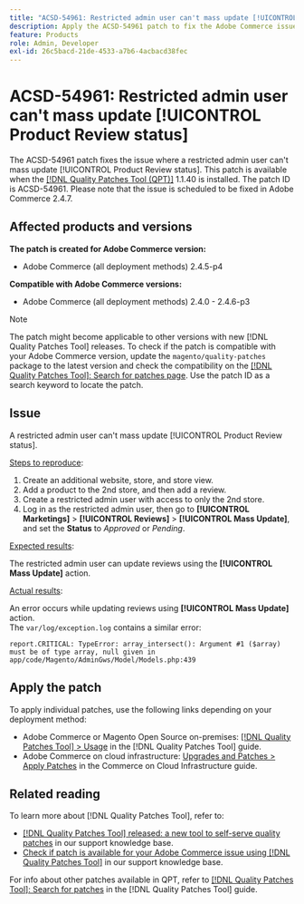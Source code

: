 ```yaml
---
title: "ACSD-54961: Restricted admin user can't mass update [!UICONTROL Product Review status]"
description: Apply the ACSD-54961 patch to fix the Adobe Commerce issue where a restricted admin user can't mass update Product Review status.
feature: Products
role: Admin, Developer
exl-id: 26c5bacd-21de-4533-a7b6-4acbacd38fec
---
```

# ACSD-54961: Restricted admin user can't mass update [!UICONTROL Product Review status]

The ACSD-54961 patch fixes the issue where a restricted admin user can't mass update [!UICONTROL Product Review status]. This patch is available when the [[!DNL Quality Patches Tool (QPT)]](/help/announcements/adobe-commerce-announcements/magento-quality-patches-released-new-tool-to-self-serve-quality-patches.md) 1.1.40 is installed. The patch ID is ACSD-54961. Please note that the issue is scheduled to be fixed in Adobe Commerce 2.4.7.

## Affected products and versions

**The patch is created for Adobe Commerce version:**

* Adobe Commerce (all deployment methods) 2.4.5-p4

**Compatible with Adobe Commerce versions:**

* Adobe Commerce (all deployment methods) 2.4.0 - 2.4.6-p3

>[!NOTE]
>
>The patch might become applicable to other versions with new [!DNL Quality Patches Tool] releases. To check if the patch is compatible with your Adobe Commerce version, update the `magento/quality-patches` package to the latest version and check the compatibility on the [[!DNL Quality Patches Tool]: Search for patches page](https://experienceleague.adobe.com/tools/commerce-quality-patches/index.html). Use the patch ID as a search keyword to locate the patch.

## Issue

A restricted admin user can't mass update [!UICONTROL Product Review status].

<u>Steps to reproduce</u>:

1. Create an additional website, store, and store view.
1. Add a product to the 2nd store, and then add a review.
1. Create a restricted admin user with access to only the 2nd store.
1. Log in as the restricted admin user, then go to **[!UICONTROL  Marketings]** > **[!UICONTROL Reviews]** > **[!UICONTROL Mass Update]**, and set the **Status** to *Approved* or *Pending*.

<u>Expected results</u>:

The restricted admin user can update reviews using the **[!UICONTROL Mass Update]** action.

<u>Actual results</u>:

An error occurs while updating reviews using **[!UICONTROL Mass Update]** action.<br>
The `var/log/exception.log` contains a similar error:

```
report.CRITICAL: TypeError: array_intersect(): Argument #1 ($array) must be of type array, null given in app/code/Magento/AdminGws/Model/Models.php:439
```

## Apply the patch

To apply individual patches, use the following links depending on your deployment method:

* Adobe Commerce or Magento Open Source on-premises: [[!DNL Quality Patches Tool] > Usage](https://experienceleague.adobe.com/docs/commerce-operations/tools/quality-patches-tool/usage.html) in the [!DNL Quality Patches Tool] guide.
* Adobe Commerce on cloud infrastructure: [Upgrades and Patches > Apply Patches](https://experienceleague.adobe.com/docs/commerce-cloud-service/user-guide/develop/upgrade/apply-patches.html) in the Commerce on Cloud Infrastructure guide.

## Related reading

To learn more about [!DNL Quality Patches Tool], refer to:

* [[!DNL Quality Patches Tool] released: a new tool to self-serve quality patches](/help/announcements/adobe-commerce-announcements/magento-quality-patches-released-new-tool-to-self-serve-quality-patches.md) in our support knowledge base.
* [Check if patch is available for your Adobe Commerce issue using [!DNL Quality Patches Tool]](/help/support-tools/patches-available-in-qpt-tool/check-patch-for-magento-issue-with-magento-quality-patches.md) in our support knowledge base.

For info about other patches available in QPT, refer to [[!DNL Quality Patches Tool]: Search for patches](https://experienceleague.adobe.com/tools/commerce-quality-patches/index.html) in the [!DNL Quality Patches Tool] guide.
